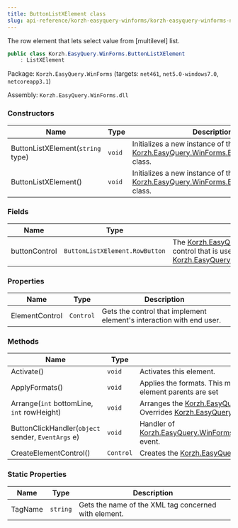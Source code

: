 ```yaml
---
title: ButtonListXElement class
slug: api-reference/korzh-easyquery-winforms/korzh-easyquery-winforms-namespace/buttonlistxelement-class
---
```


The row element that lets select value from [multilevel] list.
```csharp
public class Korzh.EasyQuery.WinForms.ButtonListXElement
    : ListXElement

```
Package: `Korzh.EasyQuery.WinForms` (targets: `net461`, `net5.0-windows7.0`, `netcoreapp3.1`)

Assembly: `Korzh.EasyQuery.WinForms.dll`

### Constructors

| Name | Type | Description | 
| --- | --- | --- | 
| ButtonListXElement(`string` type) | `void` | Initializes a new instance of the [Korzh.EasyQuery.WinForms.ButtonListXElement](//easyquery/docs/api-reference/korzh-easyquery-winforms/korzh-easyquery-winforms-namespace/buttonlistxelement-class) class. | 
| ButtonListXElement() | `void` | Initializes a new instance of the [Korzh.EasyQuery.WinForms.ButtonListXElement](//easyquery/docs/api-reference/korzh-easyquery-winforms/korzh-easyquery-winforms-namespace/buttonlistxelement-class) class. | 


### Fields

| Name | Type | Description | 
| --- | --- | --- | 
| buttonControl | `ButtonListXElement.RowButton` | The [Korzh.EasyQuery.WinForms.ButtonListXElement.RowButton](//easyquery/docs/api-reference/korzh-easyquery-winforms/korzh-easyquery-winforms-namespace/buttonlistxelement-class) control that is used as [Korzh.EasyQuery.WinForms.ButtonListXElement.ElementControl](//easyquery/docs/api-reference/korzh-easyquery-winforms/korzh-easyquery-winforms-namespace/buttonlistxelement-class). | 


### Properties

| Name | Type | Description | 
| --- | --- | --- | 
| ElementControl | `Control` | Gets the control that implement element's interaction with end user. | 


### Methods

| Name | Type | Description | 
| --- | --- | --- | 
| Activate() | `void` | Activates this element. | 
| ApplyFormats() | `void` | Applies the formats. This method is called from [Korzh.EasyQuery.WinForms.XPanel](//easyquery/docs/api-reference/korzh-easyquery-winforms/korzh-easyquery-winforms-namespace/xpanel-class)  object when all element parents are set | 
| Arrange(`int` bottomLine, `int` rowHeight) | `void` | Arranges the [Korzh.EasyQuery.WinForms.ButtonListXElement.ElementControl](//easyquery/docs/api-reference/korzh-easyquery-winforms/korzh-easyquery-winforms-namespace/buttonlistxelement-class) on base panel.  Overrides [Korzh.EasyQuery.WinForms.LabelXElement.Arrange(System.Int32,System.Int32)](//easyquery/docs/api-reference/korzh-easyquery-winforms/korzh-easyquery-winforms-namespace/labelxelement-class). | 
| ButtonClickHandler(`object` sender, `EventArgs` e) | `void` | Handler of [Korzh.EasyQuery.WinForms.ButtonListXElement.buttonControl](//easyquery/docs/api-reference/korzh-easyquery-winforms/korzh-easyquery-winforms-namespace/buttonlistxelement-class)`System.Windows.Forms.Control.Click` event. | 
| CreateElementControl() | `Control` | Creates the [Korzh.EasyQuery.WinForms.ButtonListXElement.ElementControl](//easyquery/docs/api-reference/korzh-easyquery-winforms/korzh-easyquery-winforms-namespace/buttonlistxelement-class). | 


### Static Properties

| Name | Type | Description | 
| --- | --- | --- | 
| TagName | `string` | Gets the name of the XML tag concerned with element. |